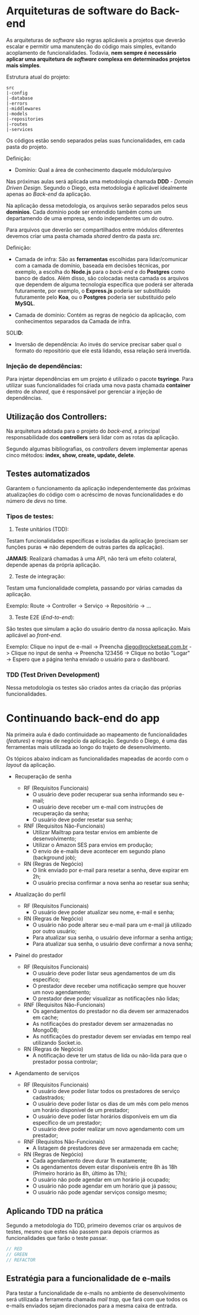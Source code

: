 # Arquiteturas de software do Back-end

As arquiteturas de _software_ são regras aplicáveis a projetos que deverão escalar e permitir uma manutenção do código mais simples, evitando acoplamento de funcionalidades. Todavia, **nem sempre é necessário aplicar uma arquitetura de _software_ complexa em determinados projetos mais simples**.

Estrutura atual do projeto:

```
src
|-config
|-database
|-errors
|-middlewares
|-models
|-repositories
|-routes
|-services
```

Os códigos estão sendo separados pelas suas funcionalidades, em cada pasta do projeto.

Definição:

- Domínio: Qual a área de conhecimento daquele módulo/arquivo

Nas próximas aulas será aplicada uma metodologia chamada **DDD** - _Domain Driven Design_. Segundo o Diego, esta metodologia é aplicável idealmente apenas ao _Back-end_ da aplicação.

Na aplicação dessa metodologia, os arquivos serão separados pelos seus **domínios**. Cada domínio pode ser entendido também como um departamendo de uma empresa, sendo independentes um do outro.

Para arquivos que deverão ser compartilhados entre módulos diferentes devemos criar uma pasta chamada _shared_ dentro da pasta _src_.

Definição:

- Camada de infra: São as **ferramentas** escolhidas para lidar/comunicar com a camada de domínio, baseada em decisões técnicas, por exemplo, a escolha do **Node.js** para o _back-end_ e do **Postgres** como banco de dados. Além disso, são colocadas nesta camada os arquivos que dependem de alguma tecnologia específica que poderá ser alterada futuramente, por exemplo, o **Express.js** poderia ser substituído futuramente pelo **Koa**, ou o **Postgres** poderia ser substituido pelo **MySQL**.

- Camada de domínio: Contém as regras de negócio da aplicação, com conhecimentos separados da Camada de infra.

SOLI**D**:

- Inversão de dependência: Ao invés do service precisar saber qual o formato do repositório que ele está lidando, essa relação será invertida.

### Injeção de dependências:

Para injetar dependências em um projeto é utilizado o pacote **tsyringe**. Para utilizar suas funcionalidades foi criada uma nova pasta chamada **container** dentro de _shared_, que é responsável por gerenciar a injeção de dependências.

## Utilização dos Controllers:

Na arquitetura adotada para o projeto do _back-end_, a principal responsabilidade dos **controllers** será lidar com as rotas da aplicação.

Segundo algumas bibliografias, os _controllers_ devem implementar apenas cinco métodos: **index, show, create, update, delete**.

## Testes automatizados

Garantem o funcionamento da aplicação independentemente das próximas atualizações do código com o acréscimo de novas funcionalidades e do número de _devs_ no time.

### Tipos de testes:

1. Teste unitários (TDD):

Testam funcionalidades específicas e isoladas da aplicação (precisam ser funções puras => não dependem de outras partes da aplicação).

**JAMAIS**: Realizará chamadas à uma API, não terá um efeito colateral, depende apenas da própria aplicação.

2. Teste de integração:

Testam uma funcionalidade completa, passando por várias camadas da aplicação.

Exemplo: Route -> Controller -> Serviço -> Repositório -> ...

3. Teste E2E (_End-to-end_):

São testes que simulam a ação do usuário dentro da nossa aplicação. Mais aplicável ao _front-end_.

Exemplo: Clique no input de e-mail -> Preencha diego@rocketseat.com.br -> Clique no input de senha -> Preencha 123456 -> Clique no botão "Logar" -> Espero que a página tenha enviado o usuário para o dashboard.

### TDD (Test Driven Development)

Nessa metodologia os testes são criados antes da criação das próprias funcionalidades.

# Continuando back-end do app

Na primeira aula é dado continuidade ao mapeamento de funcionalidades (_features_) e regras de negócio da aplicação. Segundo o Diego, é uma das ferramentas mais utilizada ao longo do trajeto de desenvolvimento.

Os tópicos abaixo indicam as funcionalidades mapeadas de acordo com o _layout_ da aplicação.

- Recuperação de senha

  - RF (Requisitos Funcionais)
    - O usuário deve poder recuperar sua senha informando seu e-mail;
    - O usuário deve receber um e-mail com instruções de recuperação da senha;
    - O usuário deve poder resetar sua senha;
  - RNF (Requisitos Não-Funcionais)
    - Utilizar Mailtrap para testar envios em ambiente de desenvolvimento;
    - Utilizar o Amazon SES para envios em produção;
    - O envio de e-mails deve acontecer em segundo plano (background job);
  - RN (Regras de Negócio)
    - O link enviado por e-mail para resetar a senha, deve expirar em 2h;
    - O usuário precisa confirmar a nova senha ao resetar sua senha;

- Atualização do perfil

  - RF (Requisitos Funcionais)
    - O usuário deve poder atualizar seu nome, e-mail e senha;
  - RN (Regras de Negócio)
    - O usuário não pode alterar seu e-mail para um e-mail já utilizado por outro usuário;
    - Para atualizar sua senha, o usuário deve informar a senha antiga;
    - Para atualizar sua senha, o usuário deve confirmar a nova senha;

- Painel do prestador

  - RF (Requisitos Funcionais)
    - O usuário deve poder listar seus agendamentos de um dis específico;
    - O prestador deve receber uma notificação sempre que houver um novo agendamento;
    - O prestador deve poder visualizar as notificações não lidas;
  - RNF (Requisitos Não-Funcionais)
    - Os agendamentos do prestador no dia devem ser armazenados em cache;
    - As notificações do prestador devem ser armazenadas no MongoDB;
    - As notificações do prestador devem ser enviadas em tempo real utilizando Socket.io.
  - RN (Regras de Negócio)
    - A notificação deve ter um status de lida ou não-lida para que o prestador possa controlar;

- Agendamento de serviços
  - RF (Requisitos Funcionais)
    - O usuário deve poder listar todos os prestadores de serviço cadastrados;
    - O usuário deve poder listar os dias de um mês com pelo menos um horário disponível de um prestador;
    - O usuário deve poder listar horários disponíveis em um dia específico de um prestador;
    - O usuário deve poder realizar um novo agendamento com um prestador;
  - RNF (Requisitos Não-Funcionais)
    - A listagem de prestadores deve ser armazenada em cache;
  - RN (Regras de Negócio)
    - Cada agendamento deve durar 1h exatamente;
    - Os agendamentos devem estar disponíveis entre 8h às 18h (Primeiro horário às 8h, último às 17h);
    - O usuário não pode agendar em um horário já ocupado;
    - O usuário não pode agendar em um horário que já passou;
    - O usuário não pode agendar serviços consigo mesmo;

## Aplicando TDD na prática

Segundo a metodologia do TDD, primeiro devemos criar os arquivos de testes, mesmo que estes não passem para depois criarmos as funcionalidades que farão o teste passar.

```javascript
// RED
// GREEN
// REFACTOR
```

## Estratégia para a funcionalidade de e-mails

Para testar a funcionalidade de e-mails no ambiente de desenvolvimento será utilizada a ferramenta chamada _mail trap_, que fará com que todos os e-mails enviados sejam direcionados para a mesma caixa de entrada.
